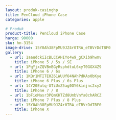 ```yaml
---
layout: produk-casinghp
title: PenCloud iPhone Case
categories: apple

# Produk
product-title: PenCloud iPhone Case
harga: 90000
sku: hn-3154
image-drive: 15Y0Ah38FpMU9JZ4r0TRA_eTBVrDdTBF0
gallery:
  - url: 1aaudckiIcBLCCAHIYo4w9_gCXib9hwmv
    title: iPhone 5 / 5s / SE
  - url: 1PqYjxZQVBmBGyRsphdtuL6xyT0GGX4Z9
    title: iPhone 6 / 6s
  - url: 1KQr1MTITE0Z61WUUfO4NAhPdKAo0bKye
    title: iPhone 6 Plus / 6s Plus
  - url: 14Y20Eulq-UTiUmZ5ag0OY6kinjnc2xy2
    title: iPhone 7 / 8
  - url: 1bFioMasr3PQmKKTZd8UmbVnYa0chARCZ
    title: iPhone 7 Plus / 8 Plus
  - url: 15Y0Ah38FpMU9JZ4r0TRA_eTBVrDdTBF0
    title: iPhone X
---
```

